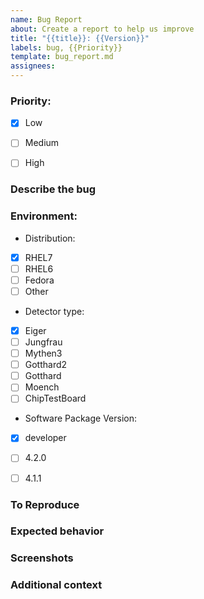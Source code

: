 ```yaml
---
name: Bug Report
about: Create a report to help us improve 
title: "{{title}}: {{Version}}"
labels: bug, {{Priority}}
template: bug_report.md
assignees: 
---
```

<!--  Check an option by repacing space between brackets with an 'x' -->

### Priority:
- [x] Low
- [ ] Medium
- [ ] High


### Describe the bug
<!--  A clear and concise description of what the bug is -->

### Environment:

* Distribution: 
- [x] RHEL7
- [ ] RHEL6
- [ ] Fedora
- [ ] Other

* Detector type: 
- [x] Eiger
- [ ] Jungfrau
- [ ] Mythen3
- [ ] Gotthard2
- [ ] Gotthard
- [ ] Moench
- [ ] ChipTestBoard

* Software Package Version: 
- [x] developer
- [ ] 4.2.0
- [ ] 4.1.1


### To Reproduce
<!--  Steps to reproduce the behavior: -->

<!--  1. Go to '...' -->
<!--  2. Click on '....' -->
<!--  3. Scroll down to '....' -->
<!--  4. See error -->

### Expected behavior
<!--  A clear and concise description of what you expected to happen. -->

### Screenshots
<!--  If applicable, add screenshots to help explain your problem. -->


### Additional context
<!--  Add any other context about the problem here. -->
